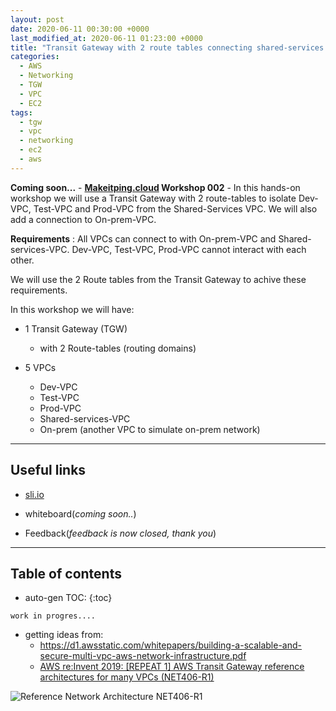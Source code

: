 ```yaml
---
layout: post
date: 2020-06-11 00:30:00 +0000
last_modified_at: 2020-06-11 01:23:00 +0000
title: "Transit Gateway with 2 route tables connecting shared-services VPC and isolated Dev Test and Prod VPCs and all connected back to on-prem via Customer Gateway VPN"
categories:
  - AWS
  - Networking
  - TGW
  - VPC
  - EC2
tags:
  - tgw
  - vpc
  - networking
  - ec2
  - aws
---
```


**Coming soon...** - **[Makeitping.cloud](https://www.makeitping.cloud) Workshop 002** - In this hands-on workshop we will use a Transit Gateway with 2 route-tables to isolate Dev-VPC, Test-VPC and Prod-VPC from the Shared-Services VPC. We will also add a connection to On-prem-VPC.

**Requirements** : All VPCs can connect to with On-prem-VPC and Shared-services-VPC. Dev-VPC, Test-VPC, Prod-VPC cannot interact with each other.

We will use the 2 Route tables from the Transit Gateway to achive these requirements.

In this workshop we will have:

* 1 Transit Gateway (TGW)
  - with 2 Route-tables (routing domains)

* 5 VPCs
  - Dev-VPC
  - Test-VPC
  - Prod-VPC
  - Shared-services-VPC
  - On-prem (another VPC to simulate on-prem network)

---

## Useful links

* [sli.io](https://sli.do/)

* whiteboard(*coming soon..*)

* Feedback(*feedback is now closed, thank you*)


---

## Table of contents

* auto-gen TOC:
{:toc}

`work in progres....`

* getting ideas from:
  * <https://d1.awsstatic.com/whitepapers/building-a-scalable-and-secure-multi-vpc-aws-network-infrastructure.pdf>
  * [AWS re:Invent 2019: [REPEAT 1] AWS Transit Gateway reference architectures for many VPCs (NET406-R1)](https://youtu.be/9Nikqn_02Oc)


![Reference Network Architecture NET406-R1](/assets/images/Reference-Network-Architecture-NET406-R1.png)
